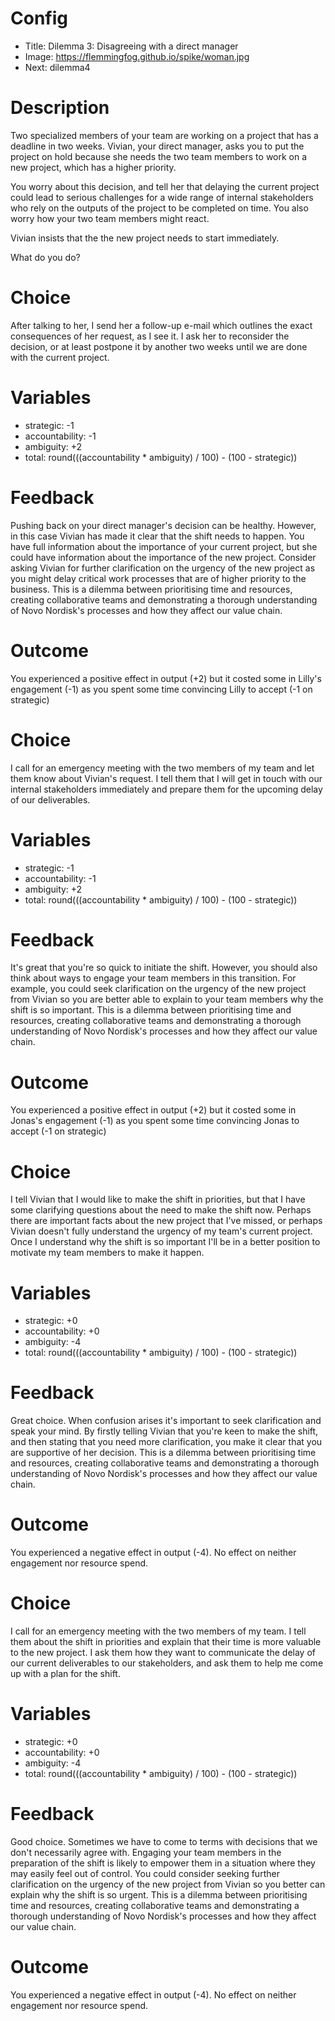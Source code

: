 # Config
 - Title: Dilemma 3: Disagreeing with a direct manager
 - Image: https://flemmingfog.github.io/spike/woman.jpg
 - Next: dilemma4

# Description
Two specialized members of your team are working on a project that has a deadline in two weeks. Vivian, your direct manager, asks you to put the project on hold because she needs the two team members to work on a new project, which has a higher priority.  

You worry about this decision, and tell her that delaying the current project could lead to serious challenges for a wide range of internal stakeholders who rely on the outputs of the project to be completed on time. You also worry how your two team members might react.

Vivian insists that the the new project needs to start immediately.

What do you do?

# Choice
After talking to her, I send her a follow-up e-mail which outlines the exact consequences of her request, as I see it. I ask her to reconsider the decision, or at least postpone it by another two weeks until we are done with the current project. 

# Variables
 - strategic: -1
 - accountability: -1
 - ambiguity: +2
 - total: round(((accountability * ambiguity) / 100) - (100 - strategic))

# Feedback
Pushing back on your direct manager's decision can be healthy. However, in this case Vivian has made it clear that the shift needs to happen. You have full information about the importance of your current project, but she could have information about the importance of the new project. 
Consider asking Vivian for further clarification on the urgency of the new project as you might delay critical work processes that are of higher priority to the business. 
This is a dilemma between prioritising time and resources, creating collaborative teams and demonstrating a thorough understanding of Novo Nordisk's processes and how they affect our value chain. 

# Outcome

You experienced a positive effect in output (+2) but it costed some in Lilly's engagement (-1) as you spent some time convincing Lilly to accept (-1 on strategic) 


# Choice
I call for an emergency meeting with the two members of my team and let them know about Vivian's request. I tell them that I will get in touch with our internal stakeholders immediately and prepare them for the upcoming delay of our deliverables.

# Variables
 - strategic: -1
 - accountability: -1
 - ambiguity: +2
 - total: round(((accountability * ambiguity) / 100) - (100 - strategic))

# Feedback
It's great that you're so quick to initiate the shift. However, you should also think about ways to engage your team members in this transition. For example, you could seek clarification on the urgency of the new project from Vivian so you are better able to explain to your team members why the shift is so important. This is a dilemma between prioritising time and resources, creating collaborative teams and demonstrating a thorough understanding of Novo Nordisk's processes and how they affect our value chain. 


# Outcome

You experienced a positive effect in output (+2) but it costed some in Jonas's engagement (-1) as you spent some time convincing Jonas to accept (-1 on strategic) 



# Choice
 I tell Vivian that I would like to make the shift in priorities, but that I have some clarifying questions about the need to make the shift now. Perhaps there are important facts about the new project that I've missed, or perhaps Vivian doesn't fully understand the urgency of my team's current project. Once I understand why the shift is so important I'll be in a better position to motivate my team members to make it happen.

# Variables
 - strategic: +0
 - accountability: +0
 - ambiguity: -4
 - total: round(((accountability * ambiguity) / 100) - (100 - strategic))

# Feedback
Great choice. When confusion arises it's important to seek clarification and speak your mind. By firstly telling Vivian that you're keen to make the shift, and then stating that you need more clarification, you make it clear that you are supportive of her decision. This is a dilemma between prioritising time and resources, creating collaborative teams and demonstrating a thorough understanding of Novo Nordisk's processes and how they affect our value chain. 


# Outcome

You experienced a negative effect in output (-4). No effect on neither engagement nor resource spend. 

# Choice
I call for an emergency meeting with the two members of my team. I tell them about the shift in priorities and explain that their time is more valuable to the new project. I ask them how they want to communicate the delay of our current deliverables to our stakeholders, and ask them to help me come up with a plan for the shift.

# Variables
 - strategic: +0
 - accountability: +0
 - ambiguity: -4
 - total: round(((accountability * ambiguity) / 100) - (100 - strategic))

# Feedback
Good choice. Sometimes we have to come to terms with decisions that we don't necessarily agree with. Engaging your team members in the preparation of the shift is likely to empower them in a situation where they may easily feel out of control. You could consider seeking further clarification on the urgency of the new project from Vivian so you better can explain why the shift is so urgent. This is a dilemma between prioritising time and resources, creating collaborative teams and demonstrating a thorough understanding of Novo Nordisk's processes and how they affect our value chain. 


# Outcome

You experienced a negative effect in output (-4). No effect on neither engagement nor resource spend. 

